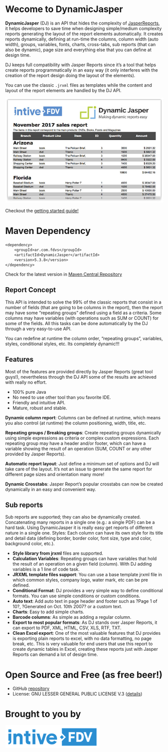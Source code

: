 # Wecome to DynamicJasper

**DynamicJasper** (DJ) is an API that hides the complexity of [JasperReports](https://community.jaspersoft.com/project/jasperreports-library), it helps developers to save time when designing simple/medium complexity reports generating the layout of the report elements automatically. It creates reports dynamically, defining at run-time the columns, column width (auto width), groups, variables, fonts, charts, cross-tabs, sub reports (that can also be dynamic), page size and everything else that you can define at design time.

DJ keeps full compatibility with Jasper Reports since it’s a tool that helps create reports programmatically in an easy way (it only interferes with the creation of the report design doing the layout of the elements).

You can use the classic `.jrxml` files as templates while the content and layout of the report elements are handled by the DJ API.

![!](./images/dj-home.png "Actual DynamicJasper output")

Checkout the [getting started guide!]()

# Maven Dependency
```
<dependency>
    <groupId>ar.com.fdvs</groupId>
    <artifactId>DynamicJasper</artifactId>
    <version>5.3.8</version>
</dependency>
```
Check for the latest version in [Maven Central Repository](https://mvnrepository.com/artifact/ar.com.fdvs/DynamicJasper)

## Report Concept

This API is intended to solve the 99% of the classic reports that consist in a number of fields (that are going to be columns in the report), then the report may have some “repeating groups” defined using a field as a criteria. Some columns may have variables (with operations such as SUM or COUNT) for some of the fields. All this tasks can be done automatically by the DJ through a very easy-to-use API.

You can redefine at runtime the column order, “repeating groups”, variables, styles, conditional styles, etc. Its completely dynamic!!!

## Features

Most of the features are provided directly by Jasper Reports (great tool guys!), nevertheless through the DJ API some of the results are achieved with really no effort.

* 100% pure Java
* No need to use other tool than you favorite IDE.
* Friendly and intuitive API.
* Mature, robust and stable.

__Dynamic column report__: Columns can be defined at runtime, which means you also control (at runtime) the column positioning, width, title, etc.

__Repeating groups / Breaking groups__: Create repeating groups dynamically using simple expressions as criteria or complex custom expressions. Each repeating group may have a header and/or footer, which can have a variable showing the result of an operation (SUM, COUNT or any other provided by Jasper Reports).

__Automatic report layout__: Just define a minimum set of options and DJ will take care of the layout. It’s not an issue to generate the same report for different page sizes and orientation many more!

__Dynamic Crosstabs__: Jasper Report’s popular crosstabs can now be created dynamically in an easy and convenient way.

## Sub reports

Sub reports are supported; they can also be dynamically created.
Concatenating many reports in a single one (e.g.: a single PDF) can be a hard task. Using DynamicJasper it is really easy get reports of different nature in a single one.
Styles: Each column can have its own style for its title and detail data (defining border, border color, font size, type and color, background color, etc.).

* __Style library from jrxml__ files are supported.
* __Calculation Variables__: Repeating groups can have variables that hold the result of an operation on a given field (column). With DJ adding variables is a 1 line of code task.
* __JRXML template files support__: You can use a base template jrxml file in which common styles, company logo, water mark, etc can be pre defined.
* __Conditional Format__: DJ provides a very simple way to define conditional formats. You can use simple conditions or custom conditions.
* __Auto text__: Add auto text in page header and footer such as ?Page 1 of 10?, ?Generated on Oct. 10th 2007? or a custom text.
* __Charts__: Easy to add simple charts.
* __Barcode columns__: As simple as adding a regular column.
* __Export to most popular formats__: As DJ stands over Jasper Reports, it can export to PDF, XML, HTML, CSV, XLS, RTF, TXT.
* __Clean Excel export__: One of the most valuable features that DJ provides is exporting plain reports to excel, with no data formatting, no page break, etc. This is very valuable for end users that use this report to create dynamic tables in Excel, creating these reports just with Jasper Reports can demand a lot of design time.


# Open Source and Free (as free beer!)

* GitHub [repository](https://github.com/intive-FDV/DynamicJasper)
* License:  GNU LESSER GENERAL PUBLIC LICENSE V.3 ([details](./license.md))

# Brought to you by
[![!](./images/intive-fdv.png "Intive-FDV, formerly known as FDV Solutions")](https://intive.com/)

